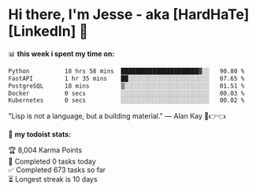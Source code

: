 # Hi there, I'm Jesse - aka [HardHaTe][LinkedIn] 👋 
📊 **this week i spent my time on:**
<!--START_SECTION:waka-->

```txt
Python          18 hrs 58 mins  ██████████████████████▓░░   90.80 %
FastAPI         1 hr 35 mins    ██░░░░░░░░░░░░░░░░░░░░░░░   07.65 %
PostgreSQL      18 mins         ▒░░░░░░░░░░░░░░░░░░░░░░░░   01.51 %
Docker          0 secs          ░░░░░░░░░░░░░░░░░░░░░░░░░   00.03 %
Kubernetes      0 secs          ░░░░░░░░░░░░░░░░░░░░░░░░░   00.02 %
```

<!--END_SECTION:waka-->

"Lisp is not a language, but a building material." — Alan Kay 🥺👉👈

🚧 **my todoist stats:**
<!-- TODO-IST:START -->
🏆  8,004 Karma Points           
🌸  Completed 0 tasks today           
✅  Completed 673 tasks so far           
⏳  Longest streak is 10 days
<!-- TODO-IST:END -->

